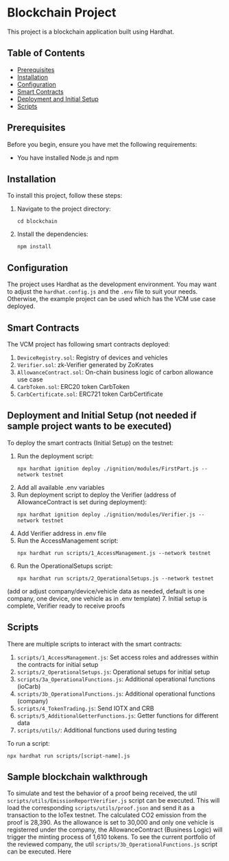 # Blockchain Project

This project is a blockchain application built using Hardhat.

## Table of Contents
- [Prerequisites](#prerequisites)
- [Installation](#installation)
- [Configuration](#configuration)
- [Smart Contracts](#smart-contracts)
- [Deployment and Initial Setup](#deploymentandsetup)
- [Scripts](#scripts)

## Prerequisites

Before you begin, ensure you have met the following requirements:
* You have installed Node.js and npm

## Installation

To install this project, follow these steps:

1. Navigate to the project directory:
   ```
   cd blockchain
   ```
3. Install the dependencies:
   ```
   npm install
   ```

## Configuration

The project uses Hardhat as the development environment. You may want to adjust the `hardhat.config.js` and the `.env` file to suit your needs.
Otherwise, the example project can be used which has the VCM use case deployed.

## Smart Contracts

The VCM project has following smart contracts deployed:

1. `DeviceRegistry.sol`: Registry of devices and vehicles
2. `Verifier.sol`: zk-Verifier generated by ZoKrates 
3. `AllowanceContract.sol`: On-chain business logic of carbon allowance use case
4. `CarbToken.sol`: ERC20 token CarbToken
5. `CarbCertificate.sol`: ERC721 token CarbCertificate

## Deployment and Initial Setup (not needed if sample project wants to be executed)

To deploy the smart contracts (Initial Setup) on the testnet:

1. Run the deployment script:
   ```
   npx hardhat ignition deploy ./ignition/modules/FirstPart.js --network testnet
   ```
2. Add all available .env variables
3. Run deployment script to deploy the Verifier (address of AllowanceContract is set during deployment):
   ```
   npx hardhat ignition deploy ./ignition/modules/Verifier.js --network testnet
   ```
4. Add Verifier address in .env file
5. Run the AccessManagement script:
    ```
    npx hardhat run scripts/1_AccessManagement.js --network testnet
    ```
6. Run the OperationalSetups script:
    ```
    npx hardhat run scripts/2_OperationalSetups.js --network testnet
    ```
(add or adjust company/device/vehicle data as needed, default is one company, one device, one vehicle as in .env template)
7. Initial setup is complete, Verifier ready to receive proofs

## Scripts

There are multiple scripts to interact with the smart contracts:

1. `scripts/1_AccessManagement.js`: Set access roles and addresses within the contracts for initial setup
2. `scripts/2_OperationalSetups.js`: Operational setups for initial setup 
3. `scripts/3a_OperationalFunctions.js`: Additional operational functions (ioCarb)
4. `scripts/3b_OperationalFunctions.js`: Additional operational functions (company)
5. `scripts/4_TokenTrading.js`: Send IOTX and CRB
6. `scripts/5_AdditionalGetterFunctions.js`: Getter functions for different data
7. `scripts/utils/`: Additional functions used during testing

To run a script:
```
npx hardhat run scripts/[script-name].js
```

## Sample blockchain walkthrough

To simulate and test the behavior of a proof being received, the util `scripts/utils/EmissionReportVerifier.js` script can be executed. This will load the corresponding `scripts/utils/proof.json` and send it as a transaction to the IoTex testnet. 
The calculated CO2 emission from the proof is 28,390. As the allowance is set to 30,000 and only one vehicle is registerred under the company, the AllowanceContract (Business Logic) will trigger the minting process of 1,610 tokens.
To see the current portfolio of the reviewed company, the util `scripts/3b_OperationalFunctions.js` script can be executed. Here